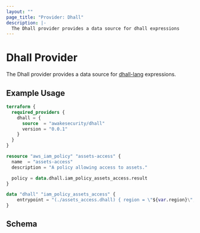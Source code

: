 ```yaml
---
layout: ""
page_title: "Provider: Dhall"
description: |-
  The Dhall provider provides a data source for dhall expressions
---
```


# Dhall Provider

The Dhall provider provides a data source for [dhall-lang](https://dhall-lang.org) expressions.

## Example Usage

```terraform
terraform {
  required_providers {
    dhall = {
      source  = "awakesecurity/dhall"
      version = "0.0.1"
    }
  }
}
```

```terraform
resource "aws_iam_policy" "assets-access" {
  name  = "assets-access"
  description = "A policy allowing access to assets."

  policy = data.dhall.iam_policy_assets_access.result
}

data "dhall" "iam_policy_assets_access" {
    entrypoint = "(./assets_access.dhall) { region = \"${var.region}\", accountId = \"${var.account-id}\" }"
}
```

<!-- schema generated by tfplugindocs -->
## Schema
